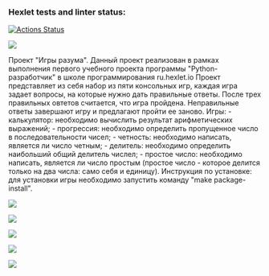 ### Hexlet tests and linter status:
[![Actions Status](https://github.com/ShchenevS/python-project-49/actions/workflows/hexlet-check.yml/badge.svg)](https://github.com/ShchenevS/python-project-49/actions)


<a href="https://codeclimate.com/github/ShchenevS/python-project-49/maintainability"><img src="https://api.codeclimate.com/v1/badges/3e8f38acc88e0c1f1aa8/maintainability" /></a>


Проект "Игры разума".
Данный проект реализован в рамках выполнения первого учебного проекта программы "Python-разработчик" в школе программирования ru.hexlet.io
Проект представляет из себя набор из пяти консольных игр, каждая игра задает вопросы, на которые нужно дать правильные ответы. После трех правильных овтетов считается, что игра пройдена. Неправильные ответы завершают игру и предлагают пройти ее заново.
Игры:
	- калькулятор: необходимо вычислить результат арифметических выражений;
	- прогрессия: необходимо определить пропущенное число в последовательности чисел;
	- четность: необходимо написать, является ли число четным;
	- делитель: необходимо определить наибольший общий делитель числел;
	- простое число: необходимо написать, является ли число простым (простое число - которое делится только на два числа: само себя и единицу).
Инструкция по установке: для установки игры необходимо запустить команду "make package-install".


<a href="https://asciinema.org/a/EORdPsPFBb88yMluXLmNoDB1G" target="_blank"><img src="https://asciinema.org/a/EORdPsPFBb88yMluXLmNoDB1G.svg" /></a>

<a href="https://asciinema.org/a/ImshA4y9rUbj0QBauOARpI1OG" target="_blank"><img src="https://asciinema.org/a/ImshA4y9rUbj0QBauOARpI1OG.svg" /></a>

<a href="https://asciinema.org/a/5JazTnm0Hf6kGsothoZKHdUve" target="_blank"><img src="https://asciinema.org/a/5JazTnm0Hf6kGsothoZKHdUve.svg" /></a>

<a href="https://asciinema.org/a/0h88crV4V6cuwq3QqSt0LruEj" target="_blank"><img src="https://asciinema.org/a/0h88crV4V6cuwq3QqSt0LruEj.svg" /></a>

<a href="https://asciinema.org/a/feW98cRuBKog4sRy6b5oosaOM" target="_blank"><img src="https://asciinema.org/a/feW98cRuBKog4sRy6b5oosaOM.svg" /></a>
